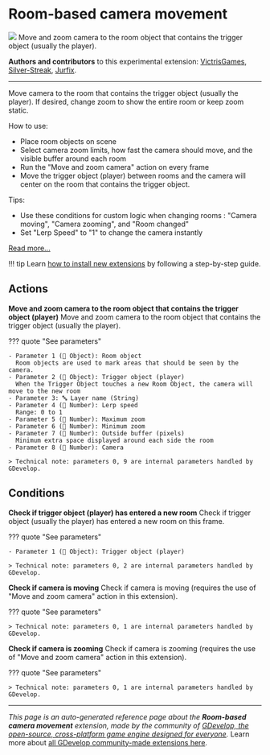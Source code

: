 # Room-based camera movement

<img src="https://resources.gdevelop-app.com/assets/Icons/Glyphster Pack/Master/SVG/Applications and Programming/Applications and Programming_app_apps_applications_tiles.svg" class="extension-icon"></img>
Move and zoom camera to the room object that contains the trigger object (usually the player).

**Authors and contributors** to this experimental extension: [VictrisGames](https://gd.games/VictrisGames), [Silver-Streak](https://gd.games/Silver-Streak), [Jurfix](https://gd.games/Jurfix).

---

Move camera to the room that contains the trigger object (usually the player).  If desired, change zoom to show the entire room or keep zoom static.

How to use:

- Place room objects on scene
- Select camera zoom limits, how fast the camera should move, and the visible buffer around each room
- Run the "Move and zoom camera" action on every frame
- Move the trigger object (player) between rooms and the camera will center on the room that contains the trigger object.

Tips:

- Use these conditions for custom logic when changing rooms : "Camera moving", "Camera zooming", and "Room changed"
- Set "Lerp Speed" to "1" to change the camera instantly

[Read more...](https://victrisgames.itch.io/room-based-camera-movement)

!!! tip
    Learn [how to install new extensions](/gdevelop5/extensions/search) by following a step-by-step guide.

## Actions

**Move and zoom camera to the room object that contains the trigger object (player)**
Move and zoom camera to the room object that contains the trigger object (usually the player).

??? quote "See parameters"

    - Parameter 1 (👾 Object): Room object
      Room objects are used to mark areas that should be seen by the camera.
    - Parameter 2 (👾 Object): Trigger object (player)
      When the Trigger Object touches a new Room Object, the camera will move to the new room
    - Parameter 3: 🔤 Layer name (String)
    - Parameter 4 (🔢 Number): Lerp speed
      Range: 0 to 1
    - Parameter 5 (🔢 Number): Maximum zoom
    - Parameter 6 (🔢 Number): Minimum zoom
    - Parameter 7 (🔢 Number): Outside buffer (pixels)
      Minimum extra space displayed around each side the room
    - Parameter 8 (🔢 Number): Camera

    > Technical note: parameters 0, 9 are internal parameters handled by GDevelop.

## Conditions

**Check if trigger object (player) has entered a new room**
Check if trigger object (usually the player) has entered a new room on this frame.

??? quote "See parameters"

    - Parameter 1 (👾 Object): Trigger object (player)

    > Technical note: parameters 0, 2 are internal parameters handled by GDevelop.

**Check if camera is moving**
Check if camera is moving (requires the use of "Move and zoom camera" action in this extension).

??? quote "See parameters"



    > Technical note: parameters 0, 1 are internal parameters handled by GDevelop.

**Check if camera is zooming**
Check if camera is zooming (requires the use of "Move and zoom camera" action in this extension).

??? quote "See parameters"



    > Technical note: parameters 0, 1 are internal parameters handled by GDevelop.




---

*This page is an auto-generated reference page about the **Room-based camera movement** extension, made by the community of [GDevelop, the open-source, cross-platform game engine designed for everyone](https://gdevelop.io/).* Learn more about [all GDevelop community-made extensions here](/gdevelop5/extensions).